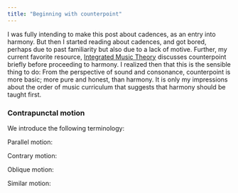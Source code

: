 ```yaml
---
title: "Beginning with counterpoint"
---
```


I was fully intending to make this post about cadences, as an entry into harmony. But then I started reading about cadences, and got bored, perhaps due to past familiarity but also due to a lack of motive. Further, my current favorite resource, [Integrated Music Theory](https://intmus.github.io/inttheory20-21/05-counterpoint-embell-shapes/1-introcounterpoint.html) discusses counterpoint briefly before proceeding to harmony. I realized then that this is the sensible thing to do: From the perspective of sound and consonance, counterpoint is more basic; more pure and honest, than harmony. It is only my impressions about the order of music curriculum that suggests that harmony should be taught first.

### Contrapunctal motion

We introduce the following terminology:

Parallel motion:

<div id="score"></div>
<script>
makeInteractive("score", `
X:1
L:1/4
K:C
Q:1/2=60
V:1
C|D|E|F
V:2 clef=bass
C,|D,|E,|F,
`);
</script>

Contrary motion:
<div id="score2"></div>
<script>
makeInteractive("score2", `
X:1
L:1/4
K:C
Q:1/2=60
V:1
C|D|E|F
V:2 clef=bass
C,|B,,|A,,|G,,
`);
</script>

Oblique motion:
<div id="score3"></div>
<script>
makeInteractive("score3", `
X:1
L:1/4
K:C
Q:1/2=60
V:1
C|C|C|C
V:2 clef=bass
C,|B,,|A,,|G,,
`);
</script>


Similar motion:
<div id="score4"></div>
<script>
makeInteractive("score4", `
X:1
L:1/4
K:C
Q:1/2=60
V:1
C|E|G|b
V:2 clef=bass
C,|B,,|A,,|G,,
`);
</script>

